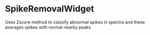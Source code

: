 # SpikeRemovalWidget
Uses Zscore method to classify abnormal spikes in spectra and these averages spikes with normal nearby peaks
